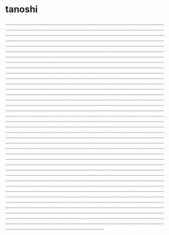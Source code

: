 # tanoshi
.....................................................................................................................................................................................................................................................................................................................................................................................................................................................................................................................................................................................................................................................................................................................................................................................................................................................................................................................................................................................................................................................................................................................................................................................................................................................................................................................................................................................................................................................................................................................................................................................................................................................................................................................................................................................................................................................................................................................................................................................................................................................................................................................................................................................................................................................................................................................................................................................................................................................................................................................................................................................................................................................................................................................................................................................................................................................................................................................................................................................................................................................................................................................................................................................................................................................................................................................................................................................................................................................................................................................................................................................................................................................................................................................................................................................................................................................................................................................................................................................................................................................................................................................................................................................................................................................................................................................................................................................................................................................................................................................................................................................................................................................................................................................................................................................................................................................................................................................................................................................